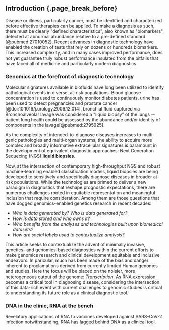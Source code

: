 ## Introduction {.page_break_before}

Disease or illness, particularly cancer, must be identified and characterized before effective therapies can be applied. 
To make a diagnosis as such, there must be clearly "defined characteristics", also known as "biomarkers", detected at abnormal abundance relative to a pre-defined standard [@pubmed:27010052]. 
Recent advances in diagnostic technology have enabled the creation of tests that rely on dozens or hundreds biomarkers.
This increased complexity, and in many cases improved performance, does not yet guarantee truly robust performance insulated from the pitfalls that have faced all of medicine and particularly modern diagnostics. 

### Genomics at the forefront of diagnostic technology

Molecular signatures available in biofluids have long been utilized to identify pathological events in diverse, at-risk populations.
Blood glucose concentration is used to continuously monitor diabetes patients, urine has been used to detect pregnancies and prostate cancer [@doi:10.1016/j.urology.2006.12.014], bronchial fluid captured via Bronchoalveolar lavage was considered a "liquid biopsy" of the lungs -- patient lung health could be assessed by the abundance and/or identity of components in the lavage[@pubmed:2795925].



As the complexity of intended-to-diagnose diseases increases to multi-genic pathologies and multi-organ systems, the ability to acquire more complex and broadly informative extracellular signatures is paramount in the development of equivalent diagnostic approaches: Next Generation Sequecing (NGS) **liquid biopsies**.

Now, at the intersection of contemporary high-throughput NGS and robust machine-learning enabled classification models, liquid biopsies are being developed to sensitively and specifically diagnose diseases in broader at-risk populations. 
While the technologies are primed to deliver a new paradigm in diagnostics that reshape prognostic expectations, there are numerous challenges rooted in equitable representation and meaningful inclusion that require consideration. 
Among them are those questions that have dogged genomics-enabled genetics research in recent decades:

- *Who is data generated by? Who is data generated for?*  
- *How is data stored and who owns it?*  
- *Who benefits from the analyses and technologies built upon biomedical datasets?*  
- *How are social labels used to contextualize analysis?*  

This article seeks to contextualize the advent of minimally invasive, genetics- and genomics-based diagnostics within the current efforts to make genomics research and clinical development equitable and inclusive endeavors. 
In paricular, much has been made of the bias and danger inherent to proclamations derived from currently limited Human genomes and studies. 
Here the focus will be placed on the noisier, more heterogeneous output of the genome: *Transcription*.
As RNA expression becomes a critical tool in diagnosing disease, considering the intersection of this data-rich event with current challenges to genomic studies is critical to understanding its future role as a clinical diagnostic tool.

### DNA in the clinic, RNA at the bench

Revelatory applications of RNA to vaccines developed against SARS-CoV-2 infection notwithstanding, RNA has lagged behind DNA as a clinical tool.









